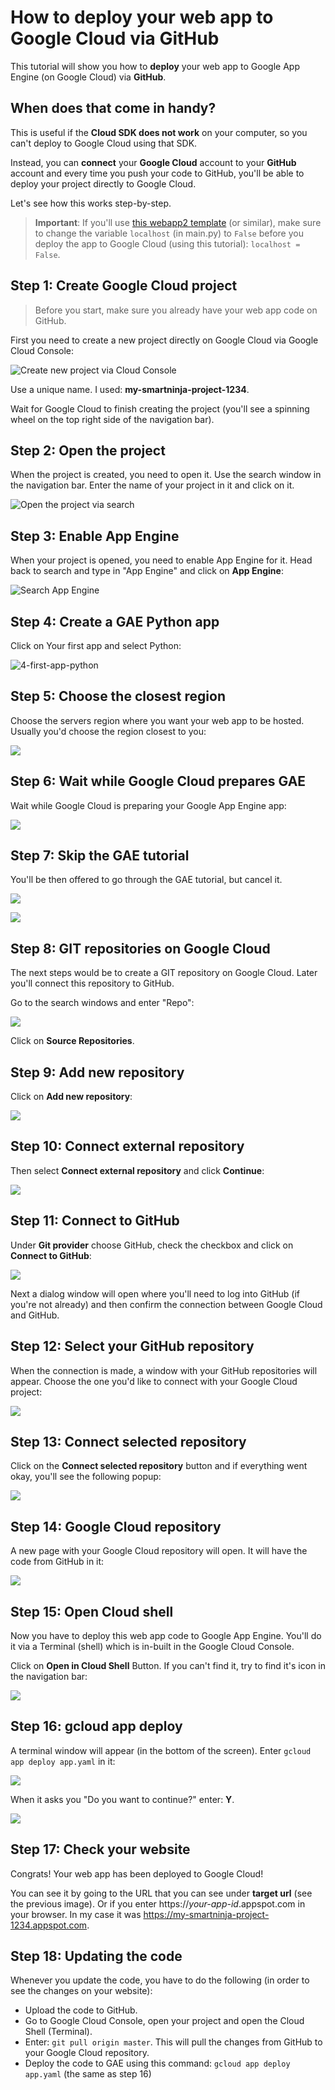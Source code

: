 # How to deploy your web app to Google Cloud via GitHub

This tutorial will show you how to **deploy** your web app to Google App Engine (on Google Cloud) via **GitHub**.

## When does that come in handy?

This is useful if the **Cloud SDK does not work** on your computer, so you can't deploy to Google Cloud using that SDK.

Instead, you can **connect** your **Google Cloud** account to your **GitHub** account and every time you push your code to GitHub, you'll be able to deploy your project directly to Google Cloud.

Let's see how this works step-by-step.

> **Important**: If you'll use [this webapp2 template](https://github.com/bhageshpuri/webapp2-no-gae-jinja-master) (or similar), make sure to change the variable `localhost` (in main.py) to `False` before you deploy the app to Google Cloud (using this tutorial): `localhost = False`.

## Step 1: Create Google Cloud project

> Before you start, make sure you already have your web app code on GitHub.

First you need to create a new project directly on Google Cloud via Google Cloud Console:

![Create new project via Cloud Console](images/1-create-new-project.png)

Use a unique name. I used: **my-smartninja-project-1234**.

Wait for Google Cloud to finish creating the project (you'll see a spinning wheel on the top right side of the navigation bar).

## Step 2: Open the project

When the project is created, you need to open it. Use the search window in the navigation bar. Enter the name of your project in it and click on it.

![Open the project via search](images/2-search-find-project.png)

## Step 3: Enable App Engine

When your project is opened, you need to enable App Engine for it. Head back to search and type in "App Engine" and click on **App Engine**:

![Search App Engine](images/3-search-app-engine.png)

## Step 4: Create a GAE Python app

Click on Your first app and select Python:

![4-first-app-python](images/4-first-app-python.png)

## Step 5: Choose the closest region

Choose the servers region where you want your web app to be hosted. Usually you'd choose the region closest to you:

![](images/5-choose-region.png)

## Step 6: Wait while Google Cloud prepares GAE

Wait while Google Cloud is preparing your Google App Engine app:

![](images/6-wait-preparing.png)

## Step 7: Skip the GAE tutorial

You'll be then offered to go through the GAE tutorial, but cancel it.

![](images/7-skip-tutorial.png)

![](images/8-cancel-tutorial.png)

## Step 8: GIT repositories on Google Cloud

The next steps would be to create a GIT repository on Google Cloud. Later you'll connect this repository to GitHub.

Go to the search windows and enter "Repo":

![](images/9-search-repo.png)

Click on **Source Repositories**.

## Step 9: Add new repository

Click on **Add new repository**:

![](images/10-add-repo.png)

## Step 10: Connect external repository

Then select **Connect external repository** and click **Continue**:

![](images/11-connect-external.png)

## Step 11: Connect to GitHub

Under **Git provider** choose GitHub, check the checkbox and click on **Connect to GitHub**:

![](images/12-connect-github.png)

Next a dialog window will open where you'll need to log into GitHub (if you're not already) and then confirm the connection between Google Cloud and GitHub.

## Step 12: Select your GitHub repository

When the connection is made, a window with your GitHub repositories will appear. Choose the one you'd like to connect with your Google Cloud project:

![](images/13-choose-github-repo.png)

## Step 13: Connect selected repository

Click on the **Connect selected repository** button and if everything went okay, you'll see the following popup:

![](images/14-github-connected.png)

## Step 14: Google Cloud repository

A new page with your Google Cloud repository will open. It will have the code from GitHub in it:

![](images/15-repo-code.png)

## Step 15: Open Cloud shell

Now you have to deploy this web app code to Google App Engine. You'll do it via a Terminal (shell) which is in-built in the Google Cloud Console.

Click on **Open in Cloud Shell** Button. If you can't find it, try to find it's icon in the navigation bar:

![](images/16-open-cloud-shell.png)

## Step 16: gcloud app deploy

A terminal window will appear (in the bottom of the screen). Enter `gcloud app deploy app.yaml` in it:

![](images/17-gcloud-app-deploy.png)

When it asks you "Do you want to continue?" enter: **Y**.

![](images/18-do-you-want-to-continue.png)

## Step 17: Check your website

Congrats! Your web app has been deployed to Google Cloud!

You can see it by going to the URL that you can see under **target url** (see the previous image). Or if you enter https://*your-app-id*.appspot.com in your browser. In my case it was https://my-smartninja-project-1234.appspot.com.

## Step 18: Updating the code

Whenever you update the code, you have to do the following (in order to see the changes on your website):

- Upload the code to GitHub.
- Go to Google Cloud Console, open your project and open the Cloud Shell (Terminal).
- Enter: `git pull origin master`. This will pull the changes from GitHub to your Google Cloud repository.
- Deploy the code to GAE using this command: `gcloud app deploy app.yaml` (the same as step 16)
